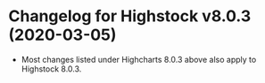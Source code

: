 # Changelog for Highstock v8.0.3 (2020-03-05)

- Most changes listed under Highcharts 8.0.3 above also apply to Highstock 8.0.3.
